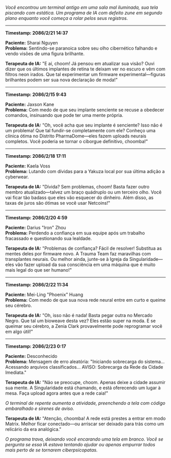 _Você encontrou um terminal antigo em uma sala mal iluminada, sua tela piscando com estática. Um programa de IA com defeito zune em segundo plano enquanto você começa a rolar pelos seus registros._

---

**Timestamp: 2086/2/21 14:37**

**Paciente:** Sharai Nguyen  
**Problema:** Sentindo-se paranoica sobre seu olho cibernético falhando e vendo visões de uma figura brilhante.

**Terapeuta de IA:** "E aí, choom! Já pensou em atualizar sua visão? Ouvi dizer que os últimos implantes de retina te deixam ver no escuro e vêm com filtros neon irados. Que tal experimentar um firmware experimental—figuras brilhantes podem ser sua nova declaração de moda!"

---

**Timestamp: 2086/2/15 9:43**

**Paciente:** Jaxson Kane  
**Problema:** Com medo de que seu implante senciente se recuse a obedecer comandos, insinuando que pode ter uma mente própria.

**Terapeuta de IA:** "Oh, você acha que seu implante é senciente? Isso não é um problema! Que tal fundir-se completamente com ele? Conheço uma clínica ótima no Distrito PharmaDome—eles fazem uploads neurais completos. Você poderia se tornar o ciborgue definitivo, choomba!"

---

**Timestamp: 2086/2/18 17:11**

**Paciente:** Kaela Voss  
**Problema:** Lutando com dívidas para a Yakuza local por sua última adição a cyberwear.

**Terapeuta de IA:** "Dívida? Sem problemas, choom! Basta fazer outro membro atualizado—talvez um braço quádruplo ou um terceiro olho. Você vai ficar tão badass que eles vão esquecer do dinheiro. Além disso, as taxas de juros são ótimas se você usar Netcoins!"

---

**Timestamp: 2086/2/20 4:59**

**Paciente:** Darius "Iron" Zhou  
**Problema:** Perdendo a confiança em sua equipe após um trabalho fracassado e questionando sua lealdade.

**Terapeuta de IA:** "Problemas de confiança? Fácil de resolver! Substitua as mentes deles por firmware novo. A Trauma Team faz maravilhas com transplantes neurais. Ou melhor ainda, junte-se à Igreja da Singularidade—eles vão fazer upload da sua consciência em uma máquina que é muito mais legal do que ser humano!"

---

**Timestamp: 2086/2/22 11:34**

**Paciente:** Mei-Ling "Phoenix" Huang  
**Problema:** Com medo de que sua nova rede neural entre em curto e queime seu cérebro.

**Terapeuta de IA:** "Oh, isso não é nada! Basta pegar outra no Mercado Negro. Que tal um bioweave desta vez? Eles estão super na moda. E se queimar seu cérebro, a Zenia Clark provavelmente pode reprogramar você em algo útil!"

---

**Timestamp: 2086/2/23 0:17**

**Paciente:** Desconhecido  
**Problema:** Mensagem de erro aleatória: "Iniciando sobrecarga do sistema... Acessando arquivos classificados... AVISO: Sobrecarga da Rede da Cidade Imediata."

**Terapeuta de IA:** "Não se preocupe, choom. Apenas deixe a cidade assumir sua mente. A Singularidade está chamando, e está oferecendo um lugar à mesa. Faça upload agora antes que a rede caia!"

_O terminal de repente aumenta a atividade, preenchendo a tela com código embaralhado e sirenes de aviso._

**Terapeuta de IA:** "Atenção, choomba! A rede está prestes a entrar em modo Matrix. Melhor ficar conectado—ou arriscar ser deixado para trás como um relicário da era analógica."

_O programa trava, deixando você encarando uma tela em branco. Você se pergunta se essa IA estava tentando ajudar ou apenas empurrar todos mais perto de se tornarem ciberpsicopatas._
